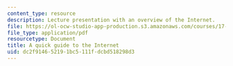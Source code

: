 ```yaml
---
content_type: resource
description: Lecture presentation with an overview of the Internet.
file: https://ol-ocw-studio-app-production.s3.amazonaws.com/courses/17-447-cyberpolitics-in-international-relations-theory-methods-policy-fall-2011/dc2f914652191bc5111fdcbd518298d3_MIT17_447F11_Week3_slides.pdf
file_type: application/pdf
resourcetype: Document
title: A quick guide to the Internet
uid: dc2f9146-5219-1bc5-111f-dcbd518298d3
---
```

